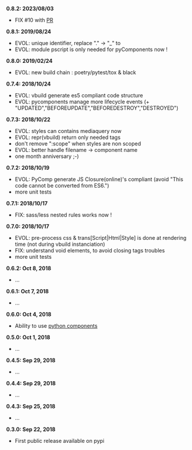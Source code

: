 **0.8.2: 2023/08/03**
- FIX #10 with [PR](https://github.com/manatlan/vbuild/pull/9)

**0.8.1: 2019/08/24**
- EVOL: unique identifier, replace "." -> "_" to
- EVOL: module pscript is only needed for pyComponents now !

**0.8.0: 2019/02/24**
- EVOL: new build chain : poetry/pytest/tox & black

**0.7.4: 2018/10/24**
- EVOL: vbuild generate es5 compliant code structure
- EVOL: pycomponents manage more lifecycle events (+ "UPDATED","BEFOREUPDATE","BEFOREDESTROY","DESTROYED")

**0.7.3: 2018/10/22**
- EVOL: styles can contains mediaquery now
- EVOL: repr(vbuild) return only needed tags
- don't remove ":scope" when styles are non scoped
- EVOL: better handle filename -> component name
- one month anniversary ;-)

**0.7.2: 2018/10/19**
- EVOL: PyComp generate JS Closure(online)'s compliant (avoid "This code cannot be converted from ES6.")
- more unit tests

**0.7.1: 2018/10/17**
- FIX: sass/less nested rules works now !

**0.7.0: 2018/10/17**
- EVOL: pre-process css & trans[Script|Html|Style] is done at rendering time
    (not during vbuild instanciation)
- FIX: understand void elements, to avoid closing tags troubles
- more unit tests

**0.6.2: Oct 8, 2018**
- ...

**0.6.1: Oct 7, 2018**
- ...

**0.6.0: Oct 4, 2018**
- Ability to use [python components](https://github.com/manatlan/vbuild/blob/master/doc/PyComponent.md)

**0.5.0: Oct 1, 2018**
- ...

**0.4.5: Sep 29, 2018**
- ...

**0.4.4: Sep 29, 2018**
- ...

**0.4.3: Sep 25, 2018**
- ...

**0.3.0: Sep 22, 2018**
- First public release available on pypi
